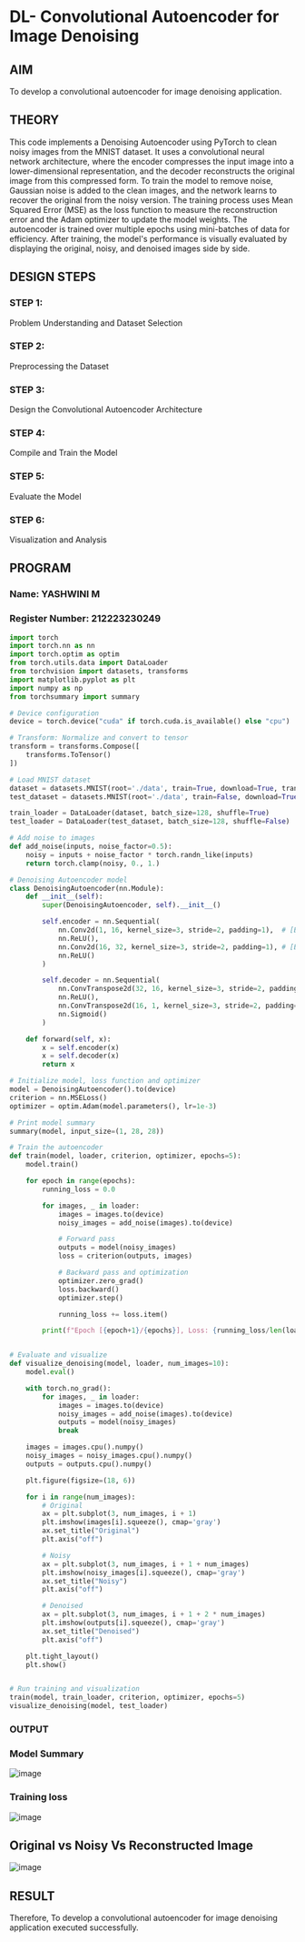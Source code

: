 # DL- Convolutional Autoencoder for Image Denoising

## AIM
To develop a convolutional autoencoder for image denoising application.

## THEORY
This code implements a Denoising Autoencoder using PyTorch to clean noisy images from the MNIST dataset. It uses a convolutional neural network architecture, where the encoder compresses the input image into a lower-dimensional representation, and the decoder reconstructs the original image from this compressed form. To train the model to remove noise, Gaussian noise is added to the clean images, and the network learns to recover the original from the noisy version. The training process uses Mean Squared Error (MSE) as the loss function to measure the reconstruction error and the Adam optimizer to update the model weights. The autoencoder is trained over multiple epochs using mini-batches of data for efficiency. After training, the model's performance is visually evaluated by displaying the original, noisy, and denoised images side by side.

## DESIGN STEPS
### STEP 1: 
Problem Understanding and Dataset Selection

### STEP 2: 
 Preprocessing the Dataset
 
### STEP 3: 
Design the Convolutional Autoencoder Architecture

### STEP 4: 
Compile and Train the Model

### STEP 5: 
Evaluate the Model

### STEP 6: 
Visualization and Analysis

## PROGRAM

### Name: YASHWINI M

### Register Number: 212223230249

```python
import torch
import torch.nn as nn
import torch.optim as optim
from torch.utils.data import DataLoader
from torchvision import datasets, transforms
import matplotlib.pyplot as plt
import numpy as np
from torchsummary import summary

# Device configuration
device = torch.device("cuda" if torch.cuda.is_available() else "cpu")

# Transform: Normalize and convert to tensor
transform = transforms.Compose([
    transforms.ToTensor()
])

# Load MNIST dataset
dataset = datasets.MNIST(root='./data', train=True, download=True, transform=transform)
test_dataset = datasets.MNIST(root='./data', train=False, download=True, transform=transform)

train_loader = DataLoader(dataset, batch_size=128, shuffle=True)
test_loader = DataLoader(test_dataset, batch_size=128, shuffle=False)

# Add noise to images
def add_noise(inputs, noise_factor=0.5):
    noisy = inputs + noise_factor * torch.randn_like(inputs)
    return torch.clamp(noisy, 0., 1.)

# Denoising Autoencoder model
class DenoisingAutoencoder(nn.Module):
    def __init__(self):
        super(DenoisingAutoencoder, self).__init__()

        self.encoder = nn.Sequential(
            nn.Conv2d(1, 16, kernel_size=3, stride=2, padding=1),  # [B, 16, 14, 14]
            nn.ReLU(),
            nn.Conv2d(16, 32, kernel_size=3, stride=2, padding=1), # [B, 32, 7, 7]
            nn.ReLU()
        )

        self.decoder = nn.Sequential(
            nn.ConvTranspose2d(32, 16, kernel_size=3, stride=2, padding=1, output_padding=1),  # [B, 16, 14, 14]
            nn.ReLU(),
            nn.ConvTranspose2d(16, 1, kernel_size=3, stride=2, padding=1, output_padding=1),   # [B, 1, 28, 28]
            nn.Sigmoid()
        )

    def forward(self, x):
        x = self.encoder(x)
        x = self.decoder(x)
        return x

# Initialize model, loss function and optimizer
model = DenoisingAutoencoder().to(device)
criterion = nn.MSELoss()
optimizer = optim.Adam(model.parameters(), lr=1e-3)

# Print model summary
summary(model, input_size=(1, 28, 28))

# Train the autoencoder
def train(model, loader, criterion, optimizer, epochs=5):
    model.train()

    for epoch in range(epochs):
        running_loss = 0.0

        for images, _ in loader:
            images = images.to(device)
            noisy_images = add_noise(images).to(device)

            # Forward pass
            outputs = model(noisy_images)
            loss = criterion(outputs, images)

            # Backward pass and optimization
            optimizer.zero_grad()
            loss.backward()
            optimizer.step()

            running_loss += loss.item()

        print(f"Epoch [{epoch+1}/{epochs}], Loss: {running_loss/len(loader):.4f}")


# Evaluate and visualize
def visualize_denoising(model, loader, num_images=10):
    model.eval()

    with torch.no_grad():
        for images, _ in loader:
            images = images.to(device)
            noisy_images = add_noise(images).to(device)
            outputs = model(noisy_images)
            break

    images = images.cpu().numpy()
    noisy_images = noisy_images.cpu().numpy()
    outputs = outputs.cpu().numpy()

    plt.figure(figsize=(18, 6))

    for i in range(num_images):
        # Original
        ax = plt.subplot(3, num_images, i + 1)
        plt.imshow(images[i].squeeze(), cmap='gray')
        ax.set_title("Original")
        plt.axis("off")

        # Noisy
        ax = plt.subplot(3, num_images, i + 1 + num_images)
        plt.imshow(noisy_images[i].squeeze(), cmap='gray')
        ax.set_title("Noisy")
        plt.axis("off")

        # Denoised
        ax = plt.subplot(3, num_images, i + 1 + 2 * num_images)
        plt.imshow(outputs[i].squeeze(), cmap='gray')
        ax.set_title("Denoised")
        plt.axis("off")

    plt.tight_layout()
    plt.show()


# Run training and visualization
train(model, train_loader, criterion, optimizer, epochs=5)
visualize_denoising(model, test_loader)
```

### OUTPUT

### Model Summary
![image](https://github.com/user-attachments/assets/da282373-c253-46d3-a11a-e7f26998e311)


### Training loss
![image](https://github.com/user-attachments/assets/c5e909b8-60bf-4dc0-ae19-5132a956f125)

## Original vs Noisy Vs Reconstructed Image
![image](https://github.com/user-attachments/assets/05a1d967-7185-426b-b045-43a57e2d970d)


## RESULT
Therefore, To develop a convolutional autoencoder for image denoising application executed successfully.
